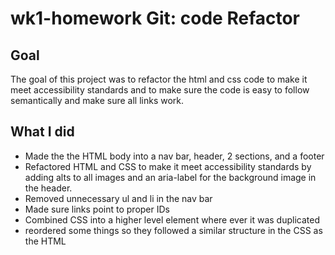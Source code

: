# wk1-homework Git: code Refactor

## Goal
The goal of this project was to refactor the html and css code to make it meet accessibility standards and to make sure the code is easy to follow semantically and make sure all links work.

## What I did
* Made the  the HTML body into a nav bar, header, 2 sections, and a footer
* Refactored HTML and CSS to make it meet accessibility standards by adding alts to all images and an aria-label for the background image in the header.
* Removed unnecessary ul and li in the nav bar
* Made sure links point to proper IDs
* Combined CSS into a higher level element where ever it was duplicated 
* reordered some things so they followed a similar structure in the CSS as the HTML